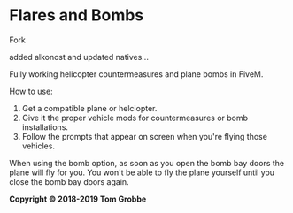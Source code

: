 # Flares and Bombs

Fork

added alkonost and updated natives...

Fully working helicopter countermeasures and plane bombs in FiveM.

How to use:
1. Get a compatible plane or helciopter.
2. Give it the proper vehicle mods for countermeasures or bomb installations.
3. Follow the prompts that appear on screen when you're flying those vehicles.


When using the bomb option, as soon as you open the bomb bay doors the plane will fly for you. You won't be able to fly the plane yourself until you close the bomb bay doors again.

**Copyright © 2018-2019 Tom Grobbe**
